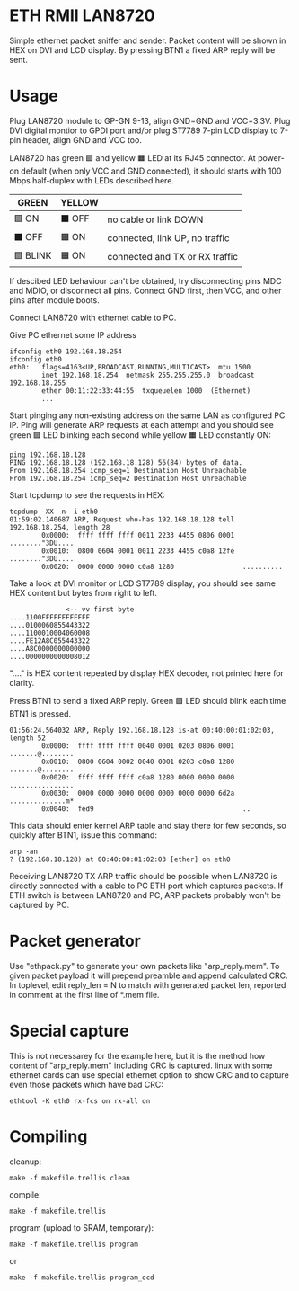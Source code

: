 # ETH RMII LAN8720

Simple ethernet packet sniffer and sender.
Packet content will be shown in HEX on DVI and LCD display.
By pressing BTN1 a fixed ARP reply will be sent.

# Usage

Plug LAN8720 module to GP-GN 9-13, align GND=GND and VCC=3.3V.
Plug DVI digital montior to GPDI port and/or
plug ST7789 7-pin LCD display to 7-pin header, align GND and VCC too.

LAN8720 has green &#x1f7e9; and yellow &#x1f7e7; LED at its RJ45 connector.
At power-on default (when only VCC and GND connected),
it should starts with 100 Mbps half-duplex with LEDs
described here.

|     GREEN       |    YELLOW     |                                |
|-----------------|---------------|--------------------------------|
| &#x1f7e9; ON    | &#x2b1b;  OFF | no cable or link DOWN          |
| &#x2b1b;  OFF   | &#x1f7e7; ON  | connected, link UP, no traffic |
| &#x1f7e9; BLINK | &#x1f7e7; ON  | connected and TX or RX traffic | 

If descibed LED behaviour can't be obtained, try disconnecting
pins MDC and MDIO, or disconnect all pins. Connect GND first,
then VCC, and other pins after module boots.

Connect LAN8720 with ethernet cable to PC. 

Give PC ethernet some IP address

    ifconfig eth0 192.168.18.254
    ifconfig eth0
    eth0:   flags=4163<UP,BROADCAST,RUNNING,MULTICAST>  mtu 1500
            inet 192.168.18.254  netmask 255.255.255.0  broadcast 192.168.18.255
            ether 00:11:22:33:44:55  txqueuelen 1000  (Ethernet)
            ...

Start pinging any non-existing address on the same LAN as configured PC IP.
Ping will generate ARP requests at each attempt and you should see green
&#x1f7e9; LED blinking each second while yellow &#x1f7e7; LED constantly ON:

    ping 192.168.18.128
    PING 192.168.18.128 (192.168.18.128) 56(84) bytes of data.
    From 192.168.18.254 icmp_seq=1 Destination Host Unreachable
    From 192.168.18.254 icmp_seq=2 Destination Host Unreachable

Start tcpdump to see the requests in HEX:

    tcpdump -XX -n -i eth0
    01:59:02.140687 ARP, Request who-has 192.168.18.128 tell 192.168.18.254, length 28
            0x0000:  ffff ffff ffff 0011 2233 4455 0806 0001  ........"3DU....
            0x0010:  0800 0604 0001 0011 2233 4455 c0a8 12fe  ........"3DU....
            0x0020:  0000 0000 0000 c0a8 1280                 ..........

Take a look at DVI monitor or LCD ST7789 display, you should see same HEX content
but bytes from right to left.

                  <-- vv first byte
    ....1100FFFFFFFFFFFF
    ....0100060855443322
    ....1100010004060008
    ....FE12A8C055443322
    ....A8C0000000000000
    ....0000000000008012

"...." is HEX content repeated by display HEX decoder,
not printed here for clarity.

Press BTN1 to send a fixed ARP reply. Green &#x1f7e9; LED should blink
each time BTN1 is pressed.

    01:56:24.564032 ARP, Reply 192.168.18.128 is-at 00:40:00:01:02:03, length 52
            0x0000:  ffff ffff ffff 0040 0001 0203 0806 0001  .......@........
            0x0010:  0800 0604 0002 0040 0001 0203 c0a8 1280  .......@........
            0x0020:  ffff ffff ffff c0a8 1280 0000 0000 0000  ................
            0x0030:  0000 0000 0000 0000 0000 0000 0000 6d2a  ..............m*
            0x0040:  fed9                                     ..

This data should enter kernel ARP table and stay there for few seconds,
so quickly after BTN1, issue this command:

    arp -an
    ? (192.168.18.128) at 00:40:00:01:02:03 [ether] on eth0

Receiving LAN8720 TX ARP traffic should be possible when LAN8720 is directly
connected with a cable to PC ETH port which captures packets.
If ETH switch is between LAN8720 and PC, ARP packets probably won't
be captured by PC.

# Packet generator

Use "ethpack.py" to generate your own packets like "arp_reply.mem".
To given packet payload it will prepend preamble and append calculated CRC.
In toplevel, edit reply_len = N to match with generated packet len,
reported in comment at the first line of *.mem file.

# Special capture

This is not necessarey for the example here, but it is
the method how content of "arp_reply.mem" including CRC
is captured.
linux with some ethernet cards can use special ethernet option
to show CRC and to capture even those packets which have bad CRC:

    ethtool -K eth0 rx-fcs on rx-all on

# Compiling

cleanup:

    make -f makefile.trellis clean

compile:

    make -f makefile.trellis

program (upload to SRAM, temporary):

    make -f makefile.trellis program

or

    make -f makefile.trellis program_ocd

